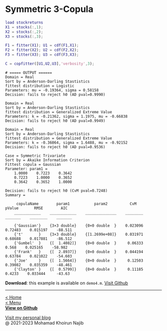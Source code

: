 # Symmetric 3-Copula

```matlab
load stockreturns
X1 = stocks(:,1);
X2 = stocks(:,2);
X3 = stocks(:,3);

F1 = fitter(X1); U1 = cdf(F1,X1);
F2 = fitter(X2); U2 = cdf(F2,X2);
F3 = fitter(X3); U3 = cdf(F3,X3);

C = copfitter([U1,U2,U3],'verbosity',3);
```

```plaintext
# ===== OUTPUT ======
Domain = Real
Sort by = Anderson-Darling Stastistics
fittest distribution = Logistic
Parameters: mu = -0.19364, sigma = 0.58158
Decision: fails to reject h0 (AD pval=0.9990)
 
Domain = Real
Sort by = Anderson-Darling Stastistics
fittest distribution = Generalized Extreme Value
Parameters: k = -0.21362, sigma = 1.1975, mu = -0.66838
Decision: fails to reject h0 (AD pval=0.9949)
 
Domain = Real
Sort by = Anderson-Darling Stastistics
fittest distribution = Generalized Extreme Value
Parameters: k = -0.36064, sigma = 1.6488, mu = -0.92152
Decision: fails to reject h0 (AD pval=0.9536)
 
Case = Symmetric Trivariate
Sort by = Akaike Information Criterion
Fittest copula = Gaussian
Parameter: param1 = 
    1.0000    0.7223    0.3642
    0.7223    1.0000    0.3652
    0.3642    0.3652    1.0000

Decision: fails to reject h0 (CvM pval=0.7248)
Summary = 
 
     copulaName        param1           param2          CvM       pValue       RMSE        AIC  
    ____________    ____________    ______________    ________    _______    ________    _______

    {'Gaussian'}    {3×3 double}    {0×0 double  }    0.023096    0.72483    0.015197    -88.511
    {'t'       }    {3×3 double}    {[1.2699e+08]}    0.031971    0.68688    0.017881    -86.512
    {'Gumbel'  }    {[  1.4082]}    {0×0 double  }     0.06333      0.568    0.025165    -58.982
    {'Frank'   }    {[  2.8937]}    {0×0 double  }    0.044194    0.63784    0.021022    -54.603
    {'Joe'     }    {[  1.5664]}    {0×0 double  }     0.12503    0.39082    0.035359    -48.461
    {'Clayton' }    {[  0.5799]}    {0×0 double  }     0.11185     0.4233    0.033444     -43.63

```

**Download**: this example is available on `demo4.m`. [Visit Github](https://github.com/mkhoirun-najiboi/mycopula)

---
[< Home](home.md)\
[< Menu](home.md#menu)\
[**View on Github**](https://github.com/mkhoirun-najiboi/mycopula)

[Visit my personal blog](https://emkanajib.blogspot.com/)\
@ 2021-2023 Mohamad Khoirun Najib
